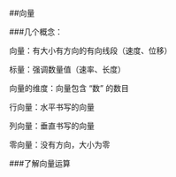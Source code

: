 ##向量

###几个概念：

向量：有大小有方向的有向线段（速度、位移）

标量：强调数量值（速率、长度）

向量的维度：向量包含 “数” 的数目

行向量：水平书写的向量

列向量：垂直书写的向量

零向量：没有方向，大小为零


###了解向量运算
